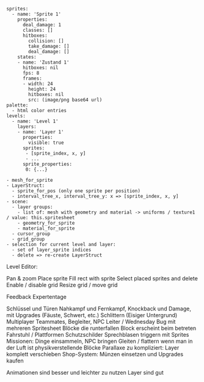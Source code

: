 ```
sprites:
  - name: 'Sprite 1'
    properties:
      deal_damage: 1
      classes: []
      hitboxes:
        collision: []
        take_damage: []
        deal_damage: []
    states:
    - name: 'Zustand 1'
      hitboxes: nil
      fps: 8
      frames:
      - width: 24
        height: 24
        hitboxes: nil
        src: (image/png base64 url)
palette:
  - html color entries
levels:
  - name: 'Level 1'
    layers:
    - name: 'Layer 1'
      properties:
        visible: true
      sprites:
       - [sprite_index, x, y]
       - ...
      sprite_properties:
       0: {...}
```

```
- mesh_for_sprite
- LayerStruct:
  - sprite_for_pos (only one sprite per position)
  - interval_tree_x, interval_tree_y: x => [sprite_index, x, y]
- scene:
  - layer groups:
    - list of: mesh with geometry and material -> uniforms / texture1 / value: this.spritesheet
    - geometry_for_sprite
    - material_for_sprite
  - cursor_group
  - grid_group
- selection for current level and layer:
  - set of layer_sprite indices
  - delete => re-create LayerStruct
```

Level Editor:

Pan & zoom
Place sprite
Fill rect with sprite
Select placed sprites and delete
Enable / disable grid
Resize grid / move grid

Feedback Expertentage

Schlüssel und Türen
Nahkampf und Fernkampf, Knockback und Damage, mit Upgrades (Fäuste, Schwert, etc.)
Schlittern (Eisiger Untergrund)
Multiplayer
Teammates, Begleiter, NPC
Leiter / Wednesday Bug mit mehreren Spritesheet
Blöcke die runterfallen
Block erscheint beim betreten
Fahrstuhl / Plattformen
Schutzschilder
Sprechblasen triggern mit Sprites
Missionen: Dinge einsammeln, NPC bringen
Gleiten / flattern wenn man in der Luft ist
physikverstellende Blöcke
Parallaxe zu kompliziert: Layer komplett verschieben
Shop-System: Münzen einsetzen und Upgrades kaufen

Animationen sind besser und leichter zu nutzen
Layer sind gut